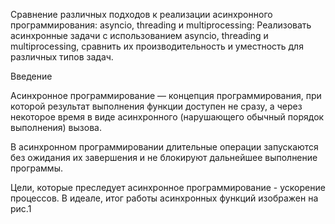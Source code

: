 Сравнение различных подходов к реализации асинхронного программирования: asyncio, threading и multiprocessing: Реализовать асинхронные задачи с использованием asyncio, threading и multiprocessing, сравнить их производительность и уместность для различных типов задач.

Введение

Асинхронное программирование — концепция программирования, при которой результат выполнения функции доступен не сразу, а через некоторое время в виде асинхронного (нарушающего обычный порядок выполнения) вызова.

В асинхронном программировании длительные операции запускаются без ожидания их завершения и не блокируют дальнейшее выполнение программы.

Цели, которые преследует асинхронное программирование - ускорение процессов. В идеале, итог работы асинхронных функций изображен на рис.1
